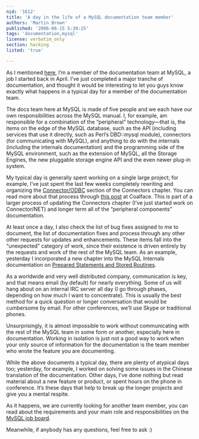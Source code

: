 ```yaml
---
nid: '1612'
title: 'A day in the life of a MySQL documentation team member'
authors: 'Martin Brown'
published: '2006-06-15 5:30:25'
tags: 'documentation,mysql'
license: verbatim_only
section: hacking
listed: 'true'

---
```

As I mentioned [here](http://www.freesoftwaremagazine.com/node/1597), I’m a member of the documentation team at MySQL, a job I started back in April. I’ve just completed a major tranche of documentation, and thought it would be interesting to let you guys know exactly what happens in a typical day for a member of the documentation team.

The docs team here at MySQL is made of five people and we each have our own responsibilities across the MySQL manual. I, for example, am responsible for a combination of the “peripheral” technology—that is, the items on the edge of the MySQL database, such as the API (including services that use it directly, such as Perl’s DBD::mysql module), connectors (for communicating with MySQL), and anything to do with the internals (including the internals documentation) and the programming side of the MySQL environment, such as the extension of MySQL, all the Storage Engines, the new pluggable storage engine API and the even newer plug-in system.

My typical day is generally spent working on a single large project; for example, I’ve just spent the last few weeks completely rewriting and organizing the [Connector/ODBC](http://dev.mysql.com/doc/refman/5.0/en/myodbc-connector.html) section of the Connectors chapter. You can read more about that process through [this post](http://coalface.mcslp.com/?p=18) at Coalface. This is part of a larger process of updating the Connectors chapter (I’ve just started work on Connector/NET) and longer term all of the “peripheral components” documentation.

At least once a day, I also check the list of bug fixes assigned to me to document, the list of documentation fixes and process through any other other requests for updates and enhancements. These items fall into the “unexpected” category of work, since their existence is driven entirely by the requests and work of the rest of the MySQL team. As an example, yesterday I incorporated a new chapter into the MySQL Internals documentation on [Prepared Statements and Stored Routines](http://dev.mysql.com/doc/internals/en/prepared-stored.html).

As a worldwide and very well distributed company, communication is key, and that means email (by default) for nearly everything. Some of us will hang about on an internal IRC server all day (I go through phases, depending on how much I want to concentrate). This is usually the best method for a quick question or longer conversation that would be cumbersome by email. For other conferences, we’ll use Skype or traditional phones.

Unsurprisingly, it is almost impossible to work without communicating with the rest of the MySQL team in some form or another, especially here in documentation. Working in isolation is just not a good way to work when your only source of information for the documentation is the team member who wrote the feature you are documenting.

While the above documents a typical day, there are plenty of atypical days too; yesterday, for example, I worked on solving some issues in the Chinese translation of the documentation. Other days, I’ve done nothing but read material about a new feature or product, or spent hours on the phone in conference. It’s these days that help to break up the longer projects and give you a mental respite.

As it happens, we are currently looking for another team member, you can read about the requirements and your main role and responsibilities on the [MySQL job board](http://www.mysql.com/company/jobs/tech-writer.html).

Meanwhile, if anybody has any questions, feel free to ask :)

